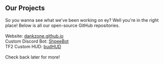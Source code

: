 ## Our Projects

So you wanna see what we've been working on ey? Well you're in the right place!
Below is all our open-source GitHub repositories.<br/>
<br/>
Website: <a href="https://github.com/DankZone/dankzone.github.io">dankzone.github.io</a><br/>
Custom Discord Bot: <a href="https://github.com/DankZone/ShpeeBot">ShpeeBot</a><br/>
TF2 Custom HUD: <a href="https://dankzone.github.io/budhud/">budHUD</a><br/>
<br/>
Check back later for more!
